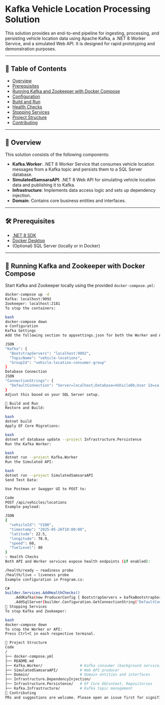 # Kafka Vehicle Location Processing Solution

This solution provides an end-to-end pipeline for ingesting, processing, and persisting vehicle location data using Apache Kafka, a .NET 8 Worker Service, and a simulated Web API. It is designed for rapid prototyping and demonstration purposes.

---

## 📂 Table of Contents

- [Overview](#overview)
- [Prerequisites](#prerequisites)
- [Running Kafka and Zookeeper with Docker Compose](#running-kafka-and-zookeeper-with-docker-compose)
- [Configuration](#configuration)
- [Build and Run](#build-and-run)
- [Health Checks](#health-checks)
- [Stopping Services](#stopping-services)
- [Project Structure](#project-structure)
- [Contributing](#contributing)

---

## 🦩 Overview

This solution consists of the following components:

- **Kafka.Worker**: .NET 8 Worker Service that consumes vehicle location messages from a Kafka topic and persists them to a SQL Server database.
- **SimulatedSamsaraAPI**: .NET 8 Web API for simulating vehicle location data and publishing it to Kafka.
- **Infrastructure**: Implements data access logic and sets up dependency injection.
- **Domain**: Contains core business entities and interfaces.

---

## 🛠 Prerequisites

- [.NET 8 SDK](https://dotnet.microsoft.com/download/dotnet/8.0)
- [Docker Desktop](https://www.docker.com/products/docker-desktop)
- (Optional) SQL Server (locally or in Docker)

---

## 🐳 Running Kafka and Zookeeper with Docker Compose

Start Kafka and Zookeeper locally using the provided `docker-compose.yml`:

```bash
docker-compose up -d
Kafka: localhost:9092
Zookeeper: localhost:2181
To stop the containers:

bash
docker-compose down
⚙ Configuration
Kafka Settings
Add the following section to appsettings.json for both the Worker and API:

JSON
"Kafka": {
  "BootstrapServers": "localhost:9092",
  "TopicName": "vehicle-locations",
  "GroupId": "vehicle-location-consumer-group"
}
Database Connection
JSON
"ConnectionStrings": {
  "DefaultConnection": "Server=localhost;Database=VehicleDb;User Id=sa;Password=Your_password123;"
}
Adjust this based on your SQL Server setup.

🚀 Build and Run
Restore and Build:

bash
dotnet build
Apply EF Core Migrations:

bash
dotnet ef database update --project Infrastructure.Persistence
Run the Kafka Worker:

bash
dotnet run --project Kafka.Worker
Run the Simulated API:

bash
dotnet run --project SimulatedSamsaraAPI
Send Test Data:

Use Postman or Swagger UI to POST to:

Code
POST /api/vehicles/locations
Example payload:

JSON
{
  "vehicleId": "V100",
  "timestamp": "2025-05-26T10:00:00",
  "latitude": 22.5,
  "longitude": 78.9,
  "speed": 60,
  "fuelLevel": 80
}
💡 Health Checks
Both API and Worker services expose health endpoints (if enabled):

/health/ready – readiness probe
/health/live – liveness probe
Example configuration in Program.cs:

C#
builder.Services.AddHealthChecks()
    .AddKafka(new ProducerConfig { BootstrapServers = kafkaBootstrapServers })
    .AddSqlServer(builder.Configuration.GetConnectionString("DefaultConnection"));
🚤 Stopping Services
To stop Kafka and Zookeeper:

bash
docker-compose down
To stop the Worker or API:
Press Ctrl+C in each respective terminal.

📂 Project Structure
Code
/
├── docker-compose.yml
├── README.md
├── Kafka.Worker/                 # Kafka consumer (background service)
├── SimulatedSamsaraAPI/          # Web API producer
├── Domain/                       # Domain entities and interfaces
├── Infrastructure.DependencyInjection/
├── Infrastructure.Persistence/   # EF Core DbContext, Repositories
├── Kafka.Infrastructure/         # Kafka topic management
📨 Contributing
PRs and suggestions are welcome. Please open an issue first for significant changes.

